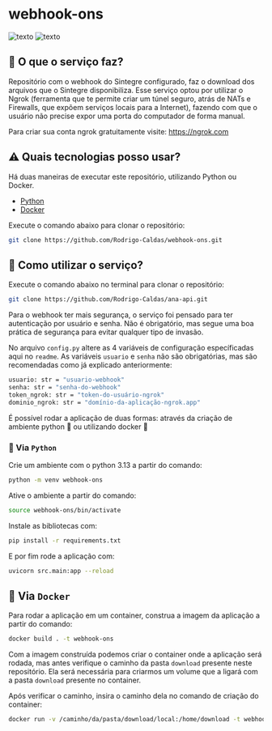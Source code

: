 # webhook-ons

![texto](https://img.shields.io/static/v1?label=3.13&message=python&color=green&style=flat-square "3.13")
![texto](https://img.shields.io/static/v1?label=ambiente&message=docker&color=blue&style=flat-square "ambiente")

## :scroll: O que o serviço faz?

Repositório com o webhook do Sintegre configurado, faz o download dos arquivos que o Sintegre disponibiliza. Esse serviço optou por utilizar o Ngrok (ferramenta que te permite criar um túnel seguro, atrás de NATs e Firewalls, que expõem serviços locais para a Internet), fazendo com que o usuário não precise expor uma porta do computador de forma manual.

Para criar sua conta ngrok gratuitamente visite: https://ngrok.com

## :warning: Quais tecnologias posso usar?

Há duas maneiras de executar este repositório, utilizando Python ou Docker.

- [Python](https://mamba.readthedocs.io/en/latest/installation/mamba-installation.html)
- [Docker](https://docs.docker.com/engine/install/)

Execute o comando abaixo para clonar o repositório:

```bash  
git clone https://github.com/Rodrigo-Caldas/webhook-ons.git
```

## :pencil: Como utilizar o serviço?

Execute o comando abaixo no terminal para clonar o repositório:

```bash  
git clone https://github.com/Rodrigo-Caldas/ana-api.git
```

Para o webhook ter mais segurança, o serviço foi pensado para ter autenticação por usuário e senha. Não é obrigatório, mas segue uma boa prática de segurança para evitar qualquer tipo de invasão.

No arquivo ``config.py`` altere as 4 variáveis de configuração específicadas aqui no ``readme``. As variáveis ``usuario`` e ``senha`` não são obrigatórias, mas são recomendadas como já explicado anteriormente:

```bash
usuario: str = "usuario-webhook"
senha: str = "senha-do-webhook"
token_ngrok: str = "token-do-usuário-ngrok"
dominio_ngrok: str = "domínio-da-aplicação-ngrok.app"
```

É possível rodar a aplicação de duas formas: através da criação de ambiente python :snake: ou utilizando docker :whale:

### :snake: Via ``Python``

Crie um ambiente com o python 3.13 a partir do comando:

```bash 
python -m venv webhook-ons
```

Ative o ambiente a partir do comando:

```bash 
source webhook-ons/bin/activate
```

Instale as bibliotecas com:

```bash 
pip install -r requirements.txt
```

E por fim rode a aplicação com:

```bash
uvicorn src.main:app --reload
```

## :whale: Via ``Docker``

Para rodar a aplicação em um container, construa a imagem da aplicação a partir do comando:

```bash
docker build . -t webhook-ons
```

Com a imagem construída podemos criar o container onde a aplicação será rodada, mas antes verifique o caminho da pasta ``download`` presente neste repositório. Ela será necessária para criarmos um volume que a ligará com a pasta ``download`` presente no container.

Após verificar o caminho, insira o caminho dela no comando de criação do container:

```bash
docker run -v /caminho/da/pasta/download/local:/home/download -t webhook-ons:latest
```